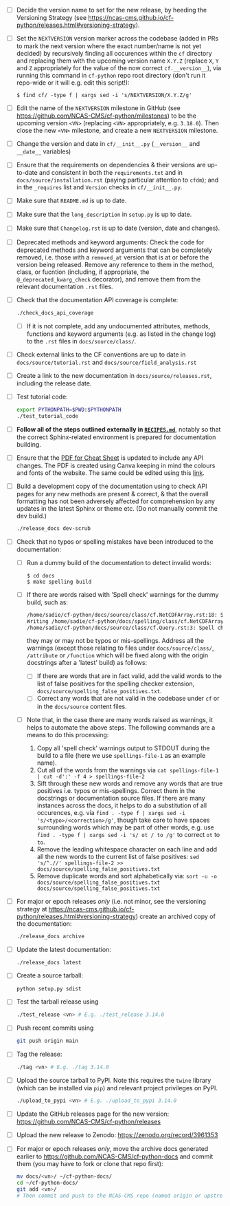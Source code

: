 - [ ] Decide the version name to set for the new release, by
  heeding the Versioning Strategy (see
  https://ncas-cms.github.io/cf-python/releases.html#versioning-strategy).

- [ ] Set the `NEXTVERSION` version marker across the codebase (added in PRs
  to mark the next version where the exact number/name is not yet decided)
  by recursively finding all occurences within the `cf` directory and replacing
  them with the upcoming version name `X.Y.Z` (replace `X`, `Y` and `Z`
  appropriately for the value of the now correct `cf.__version__`),
  via running this command in `cf-python` repo root
  directory (don't run it repo-wide or it will e.g. edit this script!):

  ```console
  $ find cf/ -type f | xargs sed -i 's/NEXTVERSION/X.Y.Z/g'
  ```

- [ ] Edit the name of the `NEXTVERSION` milestone in GitHub
      (see https://github.com/NCAS-CMS/cf-python/milestones)
      to be the upcoming version `<VN>` (replacing `<VN>` appropriately,
      e.g. `3.18.0`). Then close the new `<VN>` milestone, and create a
      new `NEXTVERSION` milestone.

- [ ] Change the version and date in `cf/__init__.py` (`__version__` and
  `__date__` variables)

- [ ] Ensure that the requirements on dependencies & their versions
  are up-to-date and consistent in both the `requirements.txt` and in
  `docs/source/installation.rst` (paying particular attention to
  `cfdm`); and in the `_requires` list and `Version` checks in
  `cf/__init__.py`.

- [ ] Make sure that `README.md` is up to date.

- [ ] Make sure that the `long_description` in `setup.py` is up to date.

- [ ] Make sure that `Changelog.rst` is up to date (version, date and
  changes).

- [ ] Deprecated methods and keyword arguments: Check the code for
  deprecated methods and keyword arguments that can be completely
  removed, i.e. those with a ``removed_at`` version that is at or
  before the version being released. Remove any reference to them in
  the method, class, or fucntion (including, if appropriate, the
  ``@_deprecated_kwarg_check`` decorator), and remove them from the
  relevant documentation ``.rst`` files.

- [ ] Check that the documentation API coverage is complete:

  ```bash
  ./check_docs_api_coverage
  ```

  - [ ] If it is not complete, add any undocumented attributes, methods,
    functions and keyword arguments (e.g. as listed in the change log)
    to the `.rst` files in `docs/source/class/`.

- [ ] Check external links to the CF conventions are up to date in
  `docs/source/tutorial.rst` and `docs/source/field_analysis.rst`

- [ ] Create a link to the new documentation in
  `docs/source/releases.rst`, including the release date.

- [ ] Test tutorial code:

  ```bash
  export PYTHONPATH=$PWD:$PYTHONPATH
  ./test_tutorial_code
  ```

- [ ] **Follow all of the steps outlined externally in [`RECIPES.md`](./RECIPES.md)**,
  notably so that the correct Sphinx-related environment is prepared for
  documentation building.
  
- [ ] Ensure that the [PDF for Cheat Sheet](docs/_downloads/cheatsheet.pdf) 
  is updated to include any API changes. The PDF is created using Canva 
  keeping in mind the colours and fonts of the website. The same could 
  be edited using this 
  [link](https://www.canva.com/design/DAFk9_BVfNY/gmQHycBiV_YbTIWMqYxK1g/edit).

- [ ] Build a development copy of the documentation using to check API
  pages for any new methods are present & correct, & that the overall
  formatting has not been adversely affected for comprehension by any
  updates in the latest Sphinx or theme etc. (Do not manually commit
  the dev build.)

  ```bash
  ./release_docs dev-scrub
  ```

- [ ] Check that no typos or spelling mistakes have been introduced to the
  documentation:

  - [ ] Run a dummy build of the documentation to detect invalid words:

     ```console
     $ cd docs
     $ make spelling build
     ```

  - [ ] If there are words raised with 'Spell check' warnings for the dummy
    build, such as:

    ```bash
    /home/sadie/cf-python/docs/source/class/cf.NetCDFArray.rst:18: Spell check: isw: element in the sequence isw the name of the group in which.
    Writing /home/sadie/cf-python/docs/spelling/class/cf.NetCDFArray.spelling
    /home/sadie/cf-python/docs/source/class/cf.Query.rst:3: Spell check: encapulates:  object encapulates a condition, such as.
    ```

    they may or may not be typos or mis-spellings. Address all the warnings
    (except those relating to files under `docs/source/class/`,
    `/attribute` or `/function` which will be fixed along with the origin
    docstrings after a 'latest' build) as follows:

    - [ ] If there are words that are in fact valid, add the valid words to
      the list of false positives for the spelling checker extension,
      `docs/source/spelling_false_positives.txt`.
    - [ ] Correct any words that are not valid in the codebase under `cf` or
      in the `docs/source` content files.

  - [ ] Note that, in the case there are many words raised as warnings, it
    helps to automate the above steps. The following commands are a means
    to do this processing:

    1. Copy all 'spell check' warnings output to STDOUT during the build to
       a file (here we use `spellings-file-1` as an example name).
    2. Cut all of the words from the warnings via
       `cat spellings-file-1 | cut -d':' -f 4 > spellings-file-2`
    3. Sift through these new words and remove any words that are true
       positives i.e. typos or mis-spellings. Correct them in the
       docstrings or documentation source files. If there are many
       instances across the docs, it helps to do a substitution of all
       occurences, e.g. via `find . -type f | xargs sed -i 's/<typo>/<correction>/g'`,
       though take care to have spaces surrounding words which may be
       part of other words, e.g. use
       `find . -type f | xargs sed -i 's/ ot / to /g'` to correct `ot` to `to`.
    4. Remove the leading whitespace character on each line and add
       all the new words to the current list of false positives:
       `sed 's/^.//' spellings-file-2 >> docs/source/spelling_false_positives.txt`
    5. Remove duplicate words and sort alphabetically via:
       `sort -u -o docs/source/spelling_false_positives.txt docs/source/spelling_false_positives.txt`

- [ ] For major or epoch releases *only* (i.e. not minor, see the versioning strategy at
  https://ncas-cms.github.io/cf-python/releases.html#versioning-strategy)
  create an archived copy of the documentation:

  ```bash
  ./release_docs archive
  ```

- [ ] Update the latest documentation:

  ```bash
  ./release_docs latest
  ```
  
- [ ] Create a source tarball:

  ```bash
  python setup.py sdist
  ```

- [ ] Test the tarball release using

  ```bash
  ./test_release <vn> # E.g. ./test_release 3.14.0
  ```

- [ ] Push recent commits using

  ```bash
  git push origin main
  ```
  
- [ ] Tag the release:

  ```bash
  ./tag <vn> # E.g. ./tag 3.14.0
  ```
  
- [ ] Upload the source tarball to PyPI. Note this requires the `twine`
  library (which can be installed via `pip`) and relevant project
  privileges on PyPI.

  ```bash
  ./upload_to_pypi <vn> # E.g. ./upload_to_pypi 3.14.0
  ```

- [ ] Update the GitHub releases page for the new version:
  https://github.com/NCAS-CMS/cf-python/releases
  
- [ ] Upload the new release to Zenodo: https://zenodo.org/record/3961353

- [ ] For major or epoch releases *only*, move the archive docs generated earlier to
  https://github.com/NCAS-CMS/cf-python-docs and commit them (you may have to
  fork or clone that repo first):

  ```bash
  mv docs/<vn>/ ~/cf-python-docs/
  cd ~/cf-python-docs/
  git add <vn>/
  # Then commit and push to the NCAS-CMS repo (named origin or upstream as appropriate)
  ```
